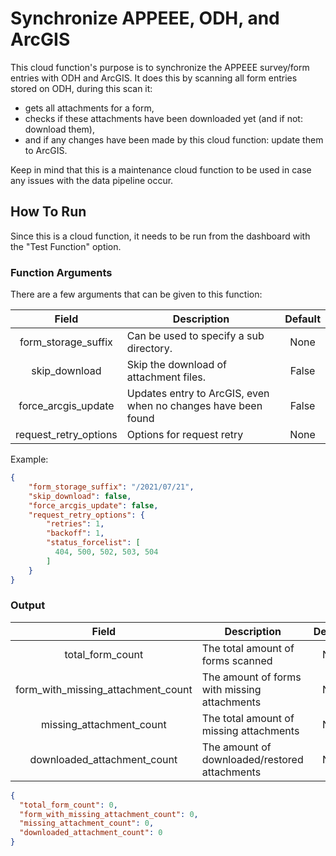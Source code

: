# Synchronize APPEEE, ODH, and ArcGIS
This cloud function's purpose is to synchronize the APPEEE survey/form 
entries with ODH and ArcGIS. It does this by scanning all form entries stored on ODH, 
during this scan it:
- gets all attachments for a form,
- checks if these attachments have been downloaded yet (and if not: download them),
- and if any changes have been made by this cloud function: update them to ArcGIS.

Keep in mind that this is a maintenance cloud function to be used in case any issues with the
data pipeline occur.

## How To Run
Since this is a cloud function, it needs to be run from the dashboard with the "Test Function"
option.

### Function Arguments
There are a few arguments that can be given to this function:

| Field                 | Description                                                   | Default |
| :-------------------: | ------------------------------------------------------------- | :-----: |
| form_storage_suffix   | Can be used to specify a sub directory.                       | None    |
| skip_download         | Skip the download of attachment files.                        | False   |
| force_arcgis_update   | Updates entry to ArcGIS, even when no changes have been found | False   |
| request_retry_options | Options for request retry                                     | None    |

Example:
```json
{
    "form_storage_suffix": "/2021/07/21",
    "skip_download": false,
    "force_arcgis_update": false,
    "request_retry_options": {
        "retries": 1,
        "backoff": 1,
        "status_forcelist": [
          404, 500, 502, 503, 504
        ]
    }
}
```

### Output
| Field                              | Description                                   | Default |
| :--------------------------------: | --------------------------------------------- | :-----: |
| total_form_count                   | The total amount of forms scanned             | N/A     |
| form_with_missing_attachment_count | The amount of forms with missing attachments  | N/A     |
| missing_attachment_count           | The total amount of missing attachments       | N/A     |
| downloaded_attachment_count        | The amount of downloaded/restored attachments | N/A     |

```json
{
  "total_form_count": 0,
  "form_with_missing_attachment_count": 0,
  "missing_attachment_count": 0,
  "downloaded_attachment_count": 0
}
```